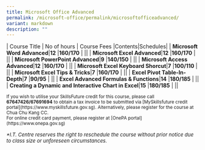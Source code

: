 ```yaml
---
title: Microsoft Office Advanced
permalink: /microsoft-office/permalink/microsoftofficeadvanced/
variant: markdown
description: ""
---
```

| Course Title               | No of hours | Course Fees |Contents|Schedules|
| **Microsoft Word Advanced**|**12**   |**$160/$170** | **[](/files/Microsoft%20Office/Microsoft_Word_Advanced_Course_Outline.pdf)**|**[](/files/Microsoft%20Office/Office_Basic_and_Intermediate_Schedules.pdf)**|
| **Microsoft Excel Advanced**|**12**   |**$160/$170** | **[](/files/Microsoft%20Office/Microsoft_Excel_Advanced_Course_Outline.pdf)**|**[](/files/Microsoft%20Office/Office_Basic_and_Intermediate_Schedules.pdf)**|
| **Microsoft PowerPoint Advanced**|**9**   |**$140/$150** | **[](/files/Microsoft%20Office/Microsoft_PowerPoint_Advanced_Course_Outlines.pdf)**|**[](/files/Microsoft%20Office/Office_Basic_and_Intermediate_Schedules.pdf)**|
| **Microsoft Access Advanced**|**12**   |**$160/$170** | **[](/files/Microsoft%20Office/Microsoft_Access_Advanced_Course_Outlines.pdf)**|**[](/files/Microsoft%20Office/Office_Basic_and_Intermediate_Schedules.pdf)**|
| **Microsoft Excel Keyboard Shorcut**|**7**   |**$100/$110** | **[](/files/Microsoft%20Office/Excel_keyboard_shortcut.pdf)**|**[](/files/Microsoft%20Office/Office_Basic_and_Intermediate_Schedules.pdf)**|
| **Microsoft Excel Tips &amp; Tricks**|**7**   |**$160/$170** | **[](/files/Microsoft%20Office/Excel_Tips_and_Tricks_Contents.pdf)**|**[](/files/Microsoft%20Office/Office_Basic_and_Intermediate_Schedules.pdf)**|
| **Excel Pivot Table-In-Depth**|**7**   |**$90/$95** | **[](/files/Microsoft%20Office/Excel_Tips_and_Tricks_Contents.pdf)**|**[](/files/Microsoft%20Office/New_Courses_Schedules.pdf)**|
| **Excel Advanced Formulas &amp; Functions**|**14**   |**$180/$185** | **[](/files/Microsoft%20Office/Excel_Advanced_Formulas_and_Functions.pdf)**|**[](/files/Microsoft%20Office/New_Courses_Schedules.pdf)**|
| **Creating a Dynamic and Interactive Chart in Excel**|**15**   |**$180/$185** | **[](/files/Microsoft%20Office/Excel_Create_Dynamic_and_Interactive_Chart.pdf)**|**[](/files/Microsoft%20Office/New_Courses_Schedules.pdf)**|

<small>
If you wish to utilise your SkillsFuture credit for this course, please call <b>67647426/67691694</b> to obtain a tax invoice to be submitted via [MySkillsfuture credit portal](https://www.myskillsfuture.gov.sg). Alternatively, please register for the course at Chua Chu Kang CC.</small><br>

<small>
For online credit card payment, please register at [OnePA portal](https://www.onepa.gov.sg)<br></small>
	
<font size="-1"><i>
*I.T. Centre reserves the right to reschedule the course without prior notice due to class size or unforeseen circumstances.</i></font>